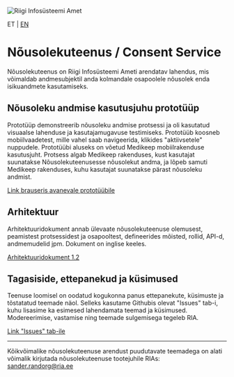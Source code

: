 ![Riigi Infosüsteemi Amet](https://github.com/e-gov/RIHA-Frontend/raw/master/logo/gov-CVI/lions.png "Riigi Infosüsteemi Amet")

ET | [EN](https://github.com/e-gov/NT/blob/master/EN.md)

# Nõusolekuteenus / Consent Service

Nõusolekuteenus on Riigi Infosüsteemi Ameti arendatav lahendus, mis võimaldab andmesubjektil anda kolmandale osapoolele nõusolek enda isikuandmete kasutamiseks.

## Nõusoleku andmise kasutusjuhu prototüüp 

Prototüüp demonstreerib nõusoleku andmise protsessi ja oli kasutatud visuaalse lahenduse ja kasutajamugavuse testimiseks. Prototüüb koosneb mobiilvaadetest, mille vahel saab navigeerida, klikides "aktiivsetele" nuppudele. Prototüübi aluseks on võetud Medikeep mobiilrakenduse kasutusjuht. Protsess algab Medikeep rakenduses, kust kasutajat suunatakse Nõusolekuteenusesse nõusolekut andma, ja lõpeb samuti Medikeep rakenduses, kuhu kasutajat suunatakse pärast nõusoleku andmist.

[Link brauseris avanevale prototüübile](https://www.figma.com/proto/AOLWfaI9YWXYouwbksDtos/NT%3A-Medikeep%3A-n%C3%B5usoleku-andmine-ver-03.03.2021?node-id=3%3A1863&scaling=min-zoom "prototüüp")

## Arhitektuur
Arhitektuuridokument annab ülevaate nõusolekuteenuse olemusest, peamistest protsessidest ja osapooltest, defineerides mõisted, rollid, API-d, andmemudelid jpm. Dokument on inglise keeles.

[Arhitektuuridokument 1.2](https://github.com/e-gov/NT/blob/master/Consent_Service_Architecture.md "arhitektuuridokument")

## Tagasiside, ettepanekud ja küsimused
Teenuse loomisel on oodatud kogukonna panus ettepanekute, küsimuste ja tõstatatud teemade näol. Selleks kasutame Githubis olevat "Issues" tab-i, kuhu lisasime ka esimesed lahendamata teemad ja küsimused. Modereerimise, vastamise ning teemade sulgemisega tegeleb RIA.

[Link "Issues" tab-ile](https://github.com/e-gov/NT/issues "issues")

___

Kõikvõimalike nõusolekuteenuse arendust puudutavate teemadega on alati võimalik kirjutada nõusolekuteenuse tootejuhile RIAs: sander.randorg@ria.ee
